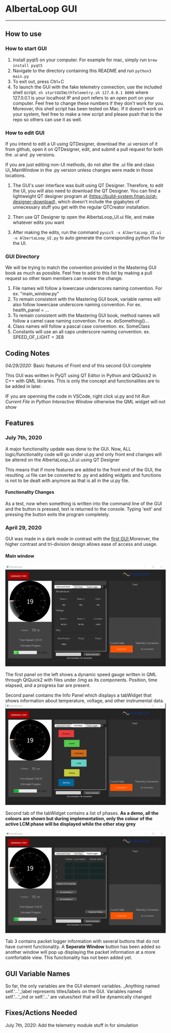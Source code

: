 # AlbertaLoop GUI

---

## How to use

### How to start GUI

1. Install pyqt5 on your computer. For example for mac, simply run `brew install pyqt5`
2. Navigate to the directory containing this README and run `python3 main.py`
3. To exit out, press Ctrl+C
4. To launch the GUI with the fake telemetry connection, use the included shell script. `sh startGUIWithTelemetry.sh 127.0.0.1 8000` where 127.0.0.1 is your localhost IP and port refers to an open port on your computer. Feel free to change these numbers if they don't work for you. Moreover, this shell script has been tested on Mac. If it doesn't work on your system, feel free to make a new script and please push that to the repo so others can use it as well.

### How to edit GUI
If you intend to edit a UI using QTDesigner, download the .ui version of it from github, open it on QTDesigner, edit, and submit a pull request for both the .ui and .py versions.

If you are just editing non-UI methods, do not alter the .ui file and class Ui_MainWindow in the .py version unless changes were made in those locations.

1. The GUI's user interface was built using QT Designer. Therefore, to edit the UI, you will also need to download the QT Designer. You can find a lightweight QT designer program at (https://build-system.fman.io/qt-designer-download), which doesn't include the gigabytes of unnecessary stuff you get with the regular QTCreator installation.

2. Then use QT Designer tp open the AlbertaLoop_UI.ui file, and make whatever edits you want

3. After making the edits, run the command `pyuic5 -x AlbertaLoop_UI.ui -o AlbertaLoop_UI.py` to auto generate the corresponding python file for the UI.

### GUI Directory
We will be trying to match the convention provided in the Mastering GUI book as much as possible. Feel free to add to this list by making a pull request so other team members can review the change.

1. File names will follow a lowercase underscores naming convention. For ex. "main_window.py"
2. To remain consistent with the Mastering GUI book, variable names will also follow lowercase underscore naming convention. For ex. health_panel = ...
3. To remain consistent with the Mastering GUI book, method names will follow a camel case naming convention. For ex. doSomething()...
4. Class names will follow a pascal case convention. ex. SomeClass
5. Constants will use an all caps underscore naming convention. ex. SPEED_OF_LIGHT = 3E8

## Coding Notes

_04/29/2020:_ Basic features of Front end of this second GUI complete

This GUI was written in PyQT using QT Editor in Python and QtQuick2 in C++ with QML libraries. This is only the concept and functionalities are to be added in later.

IF you are openning the code in VSCode, right click ui.py and hit _Run Current File in Python Interactive Window_ otherwise the QML widget will not show

## Features

### July 7th, 2020

A major functionality update was done to the GUI. Now, ALL logic/functionality code will go under ui.py and only front end changes will be altered on the AlbertaLoop_UI.ui using QT Designer

This means that if more features are added to the front end of the GUI, the resulting .ui file can be converted to .py and adding widgets and functions is not to be dealt with anymore as that is all in the ui.py file.

#### Functionality Changes

As a test, now when something is written into the command line of the GUI and the button is pressed, text is returned to the console.
Typing 'exit' and pressing the button exits the program completely.

### April 29, 2020

GUI was made in a dark mode in contrast with the [first GUI ](https://github.com/albertaloop/T_SWE_2019_2020/tree/hsprabhakar-patch-1 "first GUI ")
Moreover, the higher contrast and tri-division design allows ease of access and usage.

#### Main window

[![main_window](https://github.com/albertaloop/T_SWE_2019_2020/blob/hsprabhakar-patch-1_qml/GUI/screenshots/main_window.png?raw=true "main_window")](https://raw.githubusercontent.com/albertaloop/T_SWE_2019_2020/hsprabhakar-patch-1_qml/GUI/screenshots/main_window.png?token=ALYW23764NDGETHBES647DC6WOEOA "main_window")

The first panel on the left shows a dynamic speed gauge written in QML through QtQuick2 with files under /img as its components. Position, time elapsed, and a progress bar are present.

Second panel contains the Info Panel which displays a tabWidget that shows information about temperature, voltage, and other instrumental data.
[![Pod Phase](https://raw.githubusercontent.com/albertaloop/T_SWE_2019_2020/hsprabhakar-patch-1_qml/GUI/screenshots/pod_state.png?token=ALYW23ZJUAXSVCWUCF5PUTC6WOE26 "Pod Phase")](https://raw.githubusercontent.com/albertaloop/T_SWE_2019_2020/hsprabhakar-patch-1_qml/GUI/screenshots/pod_state.png?token=ALYW23ZJUAXSVCWUCF5PUTC6WOE26 "Pod Phase")

Second tab of the tabWidget contains a list of phases. **As a demo, all the colours are shown but during implementation, only the colour of the active LCM phase will be displayed while the other stay grey**

[![Packet Logger](https://raw.githubusercontent.com/albertaloop/T_SWE_2019_2020/hsprabhakar-patch-1_qml/GUI/screenshots/packet_logger.png?token=ALYW234P2HQROKCLKQP7JK26WOFFG "Packet Logger")](https://raw.githubusercontent.com/albertaloop/T_SWE_2019_2020/hsprabhakar-patch-1_qml/GUI/screenshots/packet_logger.png?token=ALYW234P2HQROKCLKQP7JK26WOFFG "Packet Logger")

Tab 3 contains packet logger information with several buttons that do not have current functionality. A **Seperate Window** button has been added so another window will pop up displaying the packet information at a more comfortable view. This functionality has not been added yet.

## GUI Variable Names

So far, the only variables are the GUI element variables. \_Anything named self.'...'\_label represents titles/labels on the GUI. Variables named self.'...'\_ind or self.'...' are values/text that will be dynamically changed

## Fixes/Actions Needed

July 7th, 2020:
Add the telemetry module stuff in for simulation
